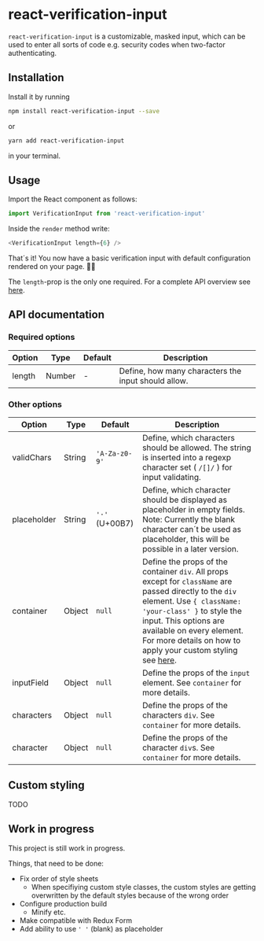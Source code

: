# react-verification-input

`react-verification-input` is a customizable, masked input, which can be used to enter all sorts of code e.g. security codes when two-factor authenticating.

## Installation

Install it by running

```bash
npm install react-verification-input --save
```

or

```bash
yarn add react-verification-input
```

in your terminal.

## Usage

Import the React component as follows:

```js
import VerificationInput from 'react-verification-input'
```

Inside the `render` method write:

```js
<VerificationInput length={6} />
```

That´s it! You now have a basic verification input with default configuration rendered on your page. 🎉😃

The `length`-prop is the only one required. For a complete API overview see [here](#api-documentation).

## API documentation

### Required options

Option | Type | Default | Description
--- | --- | --- | ---
length | Number | - | Define, how many characters the input should allow.

### Other options

Option | Type | Default | Description
--- | --- | --- | ---
validChars | String | `'A-Za-z0-9'` | Define, which characters should be allowed. The string is inserted into a regexp character set ( `/[]/` ) for input validating.
placeholder | String | `'·'` (U+00B7) | Define, which character should be displayed as placeholder in empty fields. Note: Currently the blank character can´t be used as placeholder, this will be possible in a later version.
container | Object | `null` | Define the props of the container `div`. All props except for `className` are passed directly to the `div` element. Use `{ className: 'your-class' }` to style the input. This options are available on every element. For more details on how to apply your custom styling see [here](#custom-styling).
inputField | Object | `null` | Define the props of the `input` element. See `container` for more details.
characters | Object | `null` | Define the props of the characters `div`. See `container` for more details.
character | Object | `null` | Define the props of the character `div`s. See `container` for more details.

## Custom styling

TODO

## Work in progress

This project is still work in progress.

Things, that need to be done:

- Fix order of style sheets
  - When specifiying custom style classes, the custom styles are getting overwritten by the default styles because of the wrong order
- Configure production build
  - Minify etc.
- Make compatible with Redux Form
- Add ability to use `' '` (blank) as placeholder
